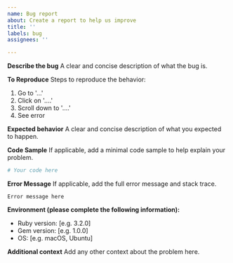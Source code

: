 ```yaml
---
name: Bug report
about: Create a report to help us improve
title: ''
labels: bug
assignees: ''

---
```


**Describe the bug**
A clear and concise description of what the bug is.

**To Reproduce**
Steps to reproduce the behavior:
1. Go to '...'
2. Click on '....'
3. Scroll down to '....'
4. See error

**Expected behavior**
A clear and concise description of what you expected to happen.

**Code Sample**
If applicable, add a minimal code sample to help explain your problem.

```ruby
# Your code here
```

**Error Message**
If applicable, add the full error message and stack trace.

```
Error message here
```

**Environment (please complete the following information):**
 - Ruby version: [e.g. 3.2.0]
 - Gem version: [e.g. 1.0.0]
 - OS: [e.g. macOS, Ubuntu]

**Additional context**
Add any other context about the problem here.
